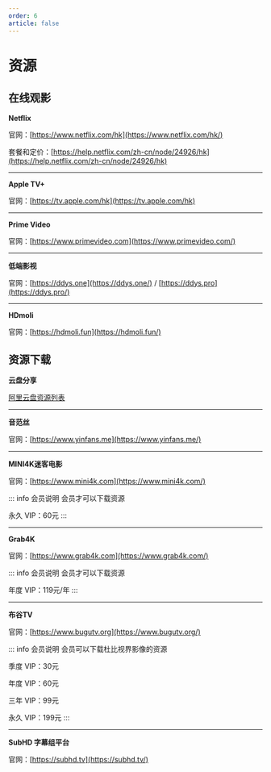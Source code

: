 ```yaml
---
order: 6
article: false
---
```


# 资源

## 在线观影

**Netflix**

官网：[https://www.netflix.com/hk](https://www.netflix.com/hk/)

套餐和定价：[https://help.netflix.com/zh-cn/node/24926/hk](https://help.netflix.com/zh-cn/node/24926/hk)

---

**Apple TV+**

官网：[https://tv.apple.com/hk](https://tv.apple.com/hk)

---

**Prime Video**

官网：[https://www.primevideo.com](https://www.primevideo.com/)

---

**低端影视**

官网：[https://ddys.one](https://ddys.one/) / [https://ddys.pro](https://ddys.pro/)

---

**HDmoli**

官网：[https://hdmoli.fun](https://hdmoli.fun/)

## 资源下载

**云盘分享**

[阿里云盘资源列表](https://verbena-sword-b01.notion.site/doc-ba3935a873154742b3343218342132d4)

---

**音范丝**

官网：[https://www.yinfans.me](https://www.yinfans.me/)

---

**MINI4K迷客电影**

官网：[https://www.mini4k.com](https://www.mini4k.com/)

::: info 会员说明
会员才可以下载资源

永久 VIP：60元
:::

---

**Grab4K**

官网：[https://www.grab4k.com](https://www.grab4k.com/)

::: info 会员说明
会员才可以下载资源

年度 VIP：119元/年
:::

---

**布谷TV**

官网：[https://www.bugutv.org](https://www.bugutv.org/)

::: info 会员说明
会员可以下载杜比视界影像的资源

季度 VIP：30元

年度 VIP：60元

三年 VIP：99元

永久 VIP：199元
:::

---

**SubHD 字幕组平台**

官网：[https://subhd.tv](https://subhd.tv/)